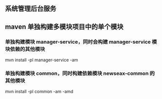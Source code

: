 ## 系统管理后台服务

## maven 单独构建多模块项目中的单个模块
### 单独构建模块 manager-service，同时会构建 manager-service 模块依赖的其他模块
mvn install -pl manager-service -am

### 单独构建模块 common，同时构建依赖模块 newseax-common 的其他模块
mvn install -pl common -am -amd
